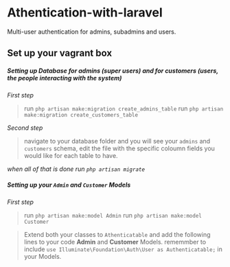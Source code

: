 # Athentication-with-laravel
Multi-user authentication for admins, subadmins and users.

## Set up your vagrant box



##### Setting up Database for admins (super users) and for customers (users, the people interacting with the system)



*First step*
> run `php artisan make:migration create_admins_table`
> run `php artisan make:migration create_customers_table`


*Second step*
> navigate to your database folder and you will see your `admins` and `customers` schema, edit the file with the specific coloumn fields you would like for each table to have.

*when all of that is done run `php artisan migrate`*

##### Setting up your `Admin` and `Customer` Models

*First step*
> run `php artisan make:model Admin`
> run `php artisan make:model Customer`

> Extend both your classes to `Athenticatable` and add the following lines to your code **Admin** and **Customer** Models.
> rememmber to include `use Illuminate\Foundation\Auth\User as Authenticatable;` in your Models.
